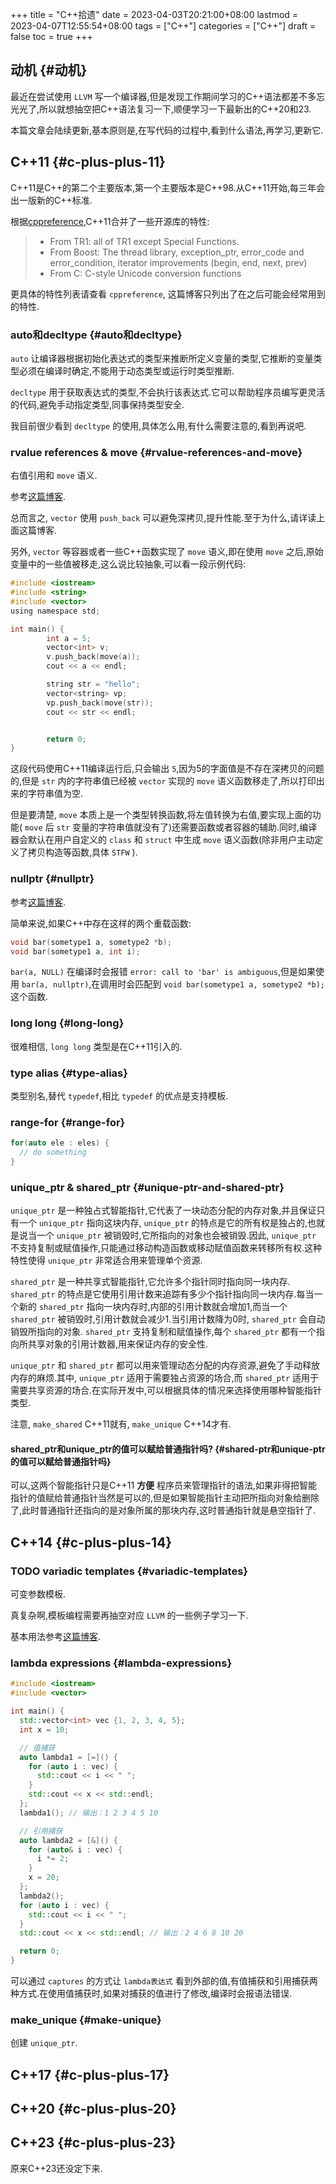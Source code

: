 +++
title = "C++拾遗"
date = 2023-04-03T20:21:00+08:00
lastmod = 2023-04-07T12:55:54+08:00
tags = ["C++"]
categories = ["C++"]
draft = false
toc = true
+++

## 动机 {#动机}

最近在尝试使用 `LLVM` 写一个编译器,但是发现工作期间学习的C++语法都差不多忘光光了,所以就想抽空把C++语法复习一下,顺便学习一下最新出的C++20和23.

本篇文章会陆续更新,基本原则是,在写代码的过程中,看到什么语法,再学习,更新它.


## C++11 {#c-plus-plus-11}

C++11是C++的第二个主要版本,第一个主要版本是C++98.从C++11开始,每三年会出一版新的C++标准.

根据[cppreference](https://en.cppreference.com/w/cpp/11),C++11合并了一些开源库的特性:

> -   From TR1: all of TR1 except Special Functions.
> -   From Boost: The thread library, exception_ptr, error_code and error_condition, iterator improvements (begin, end, next, prev)
> -   From C: C-style Unicode conversion functions

更具体的特性列表请查看 `cppreference`, 这篇博客只列出了在之后可能会经常用到的特性.


### auto和decltype {#auto和decltype}

`auto` 让编译器根据初始化表达式的类型来推断所定义变量的类型,它推断的变量类型必须在编译时确定,不能用于动态类型或运行时类型推断.

`decltype` 用于获取表达式的类型,不会执行该表达式.它可以帮助程序员编写更灵活的代码,避免手动指定类型,同事保持类型安全.

我目前很少看到 `decltype` 的使用,具体怎么用,有什么需要注意的,看到再说吧.


### rvalue references &amp; move {#rvalue-references-and-move}

右值引用和 `move` 语义.

参考[这篇博客](https://zhuanlan.zhihu.com/p/335994370).

总而言之, `vector` 使用 `push_back` 可以避免深拷贝,提升性能.至于为什么,请详读上面这篇博客.

另外, `vector` 等容器或者一些C++函数实现了 `move` 语义,即在使用 `move` 之后,原始变量中的一些值被移走,这么说比较抽象,可以看一段示例代码:

```c
#include <iostream>
#include <string>
#include <vector>
using namespace std;

int main() {
        int a = 5;
        vector<int> v;
        v.push_back(move(a));
        cout << a << endl;

        string str = "hello";
        vector<string> vp;
        vp.push_back(move(str));
        cout << str << endl;


        return 0;
}
```

这段代码使用C++11编译运行后,只会输出 `5`,因为5的字面值是不存在深拷贝的问题的,但是 `str` 内的字符串值已经被 `vector` 实现的 `move` 语义函数移走了,所以打印出来的字符串值为空.

但是要清楚, `move` 本质上是一个类型转换函数,将左值转换为右值,要实现上面的功能( `move` 后 `str` 变量的字符串值就没有了)还需要函数或者容器的辅助.同时,编译器会默认在用户自定义的 `class` 和 `struct` 中生成 `move` 语义函数(除非用户主动定义了拷贝构造等函数,具体 `STFW` ).


### nullptr {#nullptr}

参考[这篇博客](https://www.cnblogs.com/porter/p/3611718.html).

简单来说,如果C++中存在这样的两个重载函数:

```c++
void bar(sometype1 a, sometype2 *b);
void bar(sometype1 a, int i);
```

`bar(a, NULL)` 在编译时会报错 `error: call to 'bar' is ambiguous`,但是如果使用 `bar(a, nullptr)`,在调用时会匹配到 `void bar(sometype1 a, sometype2 *b);` 这个函数.


### long long {#long-long}

很难相信, `long long` 类型是在C++11引入的.


### type alias {#type-alias}

类型别名,替代 `typedef`,相比 `typedef` 的优点是支持模板.


### range-for {#range-for}

```c++
for(auto ele : eles) {
  // do something
}
```


### unique_ptr &amp; shared_ptr {#unique-ptr-and-shared-ptr}

`unique_ptr` 是一种独占式智能指针,它代表了一块动态分配的内存对象,并且保证只有一个 `unique_ptr` 指向这块内存, `unique_ptr` 的特点是它的所有权是独占的,也就是说当一个 `unique_ptr` 被销毁时,它所指向的对象也会被销毁.因此, `unique_ptr` 不支持复制或赋值操作,只能通过移动构造函数或移动赋值函数来转移所有权.这种特性使得 `unique_ptr` 非常适合用来管理单个资源.

`shared_ptr` 是一种共享式智能指针,它允许多个指针同时指向同一块内存. `shared_ptr` 的特点是它使用引用计数来追踪有多少个指针指向同一块内存.每当一个新的 `shared_ptr` 指向一块内存时,内部的引用计数就会增加1,而当一个 `shared_ptr` 被销毁时,引用计数就会减少1.当引用计数降为0时, `shared_ptr` 会自动销毁所指向的对象. `shared_ptr` 支持复制和赋值操作,每个 `shared_ptr` 都有一个指向所共享对象的引用计数器,用来保证内存的安全性.

`unique_ptr` 和 `shared_ptr` 都可以用来管理动态分配的内存资源,避免了手动释放内存的麻烦.其中, `unique_ptr` 适用于需要独占资源的场合,而 `shared_ptr` 适用于需要共享资源的场合.在实际开发中,可以根据具体的情况来选择使用哪种智能指针类型.

注意, `make_shared` C++11就有, `make_unique` C++14才有.


#### shared_ptr和unique_ptr的值可以赋给普通指针吗? {#shared-ptr和unique-ptr的值可以赋给普通指针吗}

可以,这两个智能指针只是C++11 **方便** 程序员来管理指针的语法,如果非得把智能指针的值赋给普通指针当然是可以的,但是如果智能指针主动把所指向对象给删除了,此时普通指针还指向的是对象所属的那块内存,这时普通指针就是悬空指针了.


## C++14 {#c-plus-plus-14}


### <span class="org-todo todo TODO">TODO</span> variadic templates {#variadic-templates}

可变参数模板.

真复杂啊,模板编程需要再抽空对应 `LLVM` 的一些例子学习一下.

基本用法参考[这篇博客](https://zhuanlan.zhihu.com/p/149405532).


### lambda expressions {#lambda-expressions}

```c++
#include <iostream>
#include <vector>

int main() {
  std::vector<int> vec {1, 2, 3, 4, 5};
  int x = 10;

  // 值捕获
  auto lambda1 = [=]() {
    for (auto i : vec) {
      std::cout << i << " ";
    }
    std::cout << x << std::endl;
  };
  lambda1(); // 输出：1 2 3 4 5 10

  // 引用捕获
  auto lambda2 = [&]() {
    for (auto& i : vec) {
      i *= 2;
    }
    x = 20;
  };
  lambda2();
  for (auto i : vec) {
    std::cout << i << " ";
  }
  std::cout << x << std::endl; // 输出：2 4 6 8 10 20

  return 0;
}
```

可以通过 `captures` 的方式让 `lambda表达式` 看到外部的值,有值捕获和引用捕获两种方式.在使用值捕获时,如果对捕获的值进行了修改,编译时会报语法错误.


### make_unique {#make-unique}

创建 `unique_ptr`.


## C++17 {#c-plus-plus-17}


## C++20 {#c-plus-plus-20}


## C++23 {#c-plus-plus-23}

原来C++23还没定下来.

